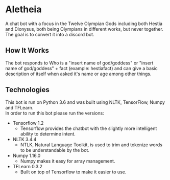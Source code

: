 # Aletheia

A chat bot with a focus in the Twelve Olympian Gods including both Hestia and Dionysus, both being Olympians in different works, but never together. The goal is to convert it into a discord bot.

## How It Works

The bot responds to Who is a "insert name of god/goddess" or "insert name of god/goddess" + fact (example: hestiafact) and can give a basic description of itself when asked it's name or age among other things.

## Technologies

This bot is run on Python 3.6 and was built using NLTK, TensorFlow, Numpy and TFLearn.
<br />In order to run this bot please run the versions:

- Tensorflow 1.2
  - Tensorflow provides the chatbot with the slightly more intelligent ability to determine intent.
- NLTK 3.4.4
  - NTLK, Natural Language Toolkit, is used to trim and tokenize words to be understandable by the bot.
- Numpy 1.16.0
  - Numpy makes it easy for array management.
- TFLearn 0.3.2
  - Built on top of Tensorflow to make it easier to use.
